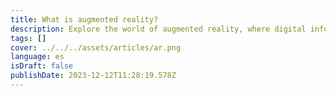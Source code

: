 ```yaml
---
title: What is augmented reality?
description: Explore the world of augmented reality, where digital information is seamlessly integrated into the physical world.
tags: []
cover: ../../../assets/articles/ar.png
language: es
isDraft: false
publishDate: 2023-12-12T11:28:19.578Z
---
```

